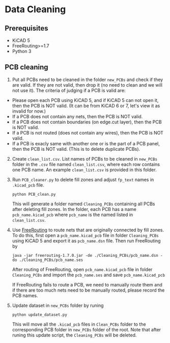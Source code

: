 # Data Cleaning

## Prerequisites
+ KiCAD 5
+ FreeRouting>=1.7
+ Python 3

## PCB cleaning
1. Put all PCBs need to be cleaned in the folder `new_PCBs` and check if they are valid. If they are not valid, then drop it (no need to clean and we will not use it). The criteria of judging if a PCB is valid are:
* Please open each PCB using KiCAD 5, and if KiCAD 5 can not open it, then the PCB is NOT valid. (It can be from KiCAD 6 or 7, let's view it as invalid for now.)
* If a PCB does not contain any nets, then the PCB is NOT valid.
* If a PCB does not contain boundaries (on edge.cut layer), then the PCB is NOT valid.
* If a PCB is not routed (does not contain any wires), then the PCB is NOT valid.
* If a PCB is exacly same with another one or is the part of a PCB panel, then the PCB is NOT valid. (This is to delete duplicate PCBs).

2. Create `clean_list.csv`. List names of PCBs to be cleaned in `new_PCBs` folder in the `.csv` file named `clean_list.csv`, where each row contains one PCB name.  An example `clean_list.csv` is provided in this folder.
3. Run `PCB_cleaner.py` to delete fill zones and adjust `fp_text` names in `.kicad_pcb` file.
	```
	python PCB_clean.py
	```
	This will generate a folder named `Cleaning_PCBs` containing all PCBs after deleting fill zones. In the folder, each PCB has a name `pcb_name.kicad_pcb` where `pcb_name` is the named listed in `clean_list.csv`.
4. Use [FreeRouting](https://github.com/freerouting/freerouting) to route nets that are originally connected by fill zones. To do this, first open a `pcb_name.kicad_pcb` file in folder `Cleaning_PCBs` using KiCAD 5 and export it as `pcb_name.dsn` file. Then run FreeRouting by
	```
	java -jar freerouting-1.7.0.jar -de ./Cleaning_PCBs/pcb_name.dsn -do ./Cleaning_PCBs/pcb_name.ses
	```  
	After routing of FreeRouting, open `pcb_name.kicad_pcb` file in folder `Cleaning_PCBs` and import the `pcb_name.ses` and save `pcb_name.kicad_pcb`

	If FreeRouting fails to route a PCB, we need to manually route them and if there are too much nets need to be manually routed, please record the PCB names.
5. Update dataset in `new_PCBs` folder by runing
	```
	python update_dataset.py
	```
	This will move all the `.kicad_pcb` files in `Clean_PCBs` folder to the corresponding PCB folder in `new_PCBs` folder of the root. Note that after runing this update script, the `Cleaning_PCBs` will be deleted.